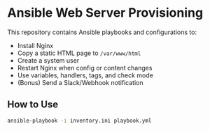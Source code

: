 # Ansible Web Server Provisioning

This repository contains Ansible playbooks and configurations to:

- Install Nginx
- Copy a static HTML page to `/var/www/html`
- Create a system user
- Restart Nginx when config or content changes
- Use variables, handlers, tags, and check mode
- (Bonus) Send a Slack/Webhook notification

## How to Use

```bash
ansible-playbook -i inventory.ini playbook.yml
